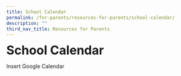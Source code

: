 ```yaml
---
title: School Calendar
permalink: /for-parents/resources-for-parents/school-calendar/
description: ""
third_nav_title: Resources for Parents
---
```


**<font size="6">School Calendar</font>**

Insert Google Calendar